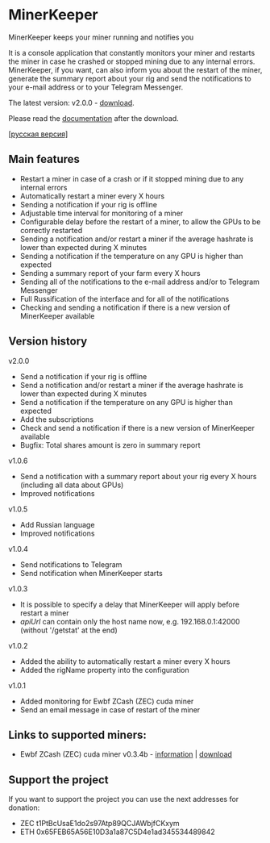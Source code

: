 # MinerKeeper
MinerKeeper keeps your miner running and notifies you

It is a console application that constantly monitors your miner and restarts the miner in case he crashed or stopped mining due to any internal errors.
MinerKeeper, if you want, can also inform you about the restart of the miner, generate the summary report about your rig and send the notifications to your e-mail address or to your Telegram Messenger.

The latest version: v2.0.0 - [download](https://github.com/anmalkov/minerkeeper/releases/download/v2.0.0/MinerKeeper.2.0.0.zip).

Please read the [documentation](https://github.com/anmalkov/minerkeeper/blob/master/help.md) after the download.

[[русская версия]](https://github.com/anmalkov/minerkeeper/blob/master/README_ru.md)

## Main features

* Restart a miner in case of a crash or if it stopped mining due to any internal errors
* Automatically restart a miner every X hours
* Sending a notification if your rig is offline
* Adjustable time interval for monitoring of a miner
* Configurable delay before the restart of a miner, to allow the GPUs to be correctly restarted
* Sending a notification and/or restart a miner if the average hashrate is lower than expected during X minutes
* Sending a notification if the temperature on any GPU is higher than expected
* Sending a summary report of your farm every X hours
* Sending all of the notifications to the e-mail address and/or to Telegram Messenger
* Full Russification of the interface and for all of the notifications
* Checking and sending a notification if there is a new version of MinerKeeper available

## Version history

v2.0.0
* Send a notification if your rig is offline
* Send a notification and/or restart a miner if the average hashrate is lower than expected during X minutes
* Send a notification if the temperature on any GPU is higher than expected
* Add the subscriptions
* Check and send a notification if there is a new version of MinerKeeper available
* Bugfix: Total shares amount is zero in summary report

v1.0.6
* Send a notification with a summary report about your rig every X hours (including all data about GPUs)
* Improved notifications

v1.0.5
* Add Russian language
* Improved notifications

v1.0.4
* Send notifications to Telegram
* Send notification when MinerKeeper starts

v1.0.3
* It is possible to specify a delay that MinerKeeper will apply before restart a miner
* *apiUrl* can contain only the host name now, e.g. 192.168.0.1:42000 (without '/getstat' at the end)

v1.0.2
* Added the ability to automatically restart a miner every X hours
* Added the rigName property into the configuration

v1.0.1
* Added monitoring for Ewbf ZCash (ZEC) cuda miner
* Send an email message in case of restart of the miner

## Links to supported miners:

* Ewbf ZCash (ZEC) cuda miner v0.3.4b - [information](https://github.com/nanopool/ewbf-miner) | [download](https://github.com/nanopool/ewbf-miner/releases/download/v0.3.4b/Zec.miner.0.3.4b.zip)

## Support the project

If you want to support the project you can use the next addresses for donation:
* ZEC t1PtBcUsaE1do2s97Atp89QCJAWbjfCKxym
* ETH 0x65FEB65A56E10D3a1a87C5D4e1ad345534489842
